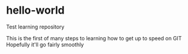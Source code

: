 # hello-world
Test learning repository

This is the first of many steps to learning how to get up to speed on GIT
Hopefully it'll go fairly smoothly
